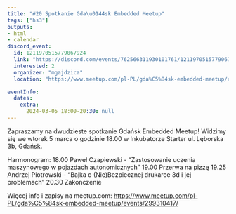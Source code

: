 ```yaml
---
title: "#20 Spotkanie Gda\u0144sk Embedded Meetup"
tags: ["hs3"]
outputs:
- html
- calendar
discord_event:
  id: 1211970515779067924
  link: "https://discord.com/events/762566311930101761/1211970515779067924"
  interested: 2
  organizer: "mgajdzica"
  location: "https://www.meetup.com/pl-PL/gda%C5%84sk-embedded-meetup/events/299310417/"

eventInfo:
  dates:
    extra:
      2024-03-05 18:00-20:30: null
---
```

Zapraszamy na dwudzieste spotkanie Gdańsk Embedded Meetup! Widzimy się we wtorek 5 marca o godzinie 18.00 w Inkubatorze Starter ul. Lęborska 3b, Gdańsk.

Harmonogram:
18.00 Paweł Czapiewski - “Zastosowanie uczenia maszynowego w pojazdach autonomicznych”
19.00 Przerwa na pizzę
19.25 Andrzej Piotrowski - “Bajka o (Nie)Bezpiecznej drukarce 3d i jej problemach”
20.30 Zakończenie

Więcej info i zapisy na meetup.com:
https://www.meetup.com/pl-PL/gda%C5%84sk-embedded-meetup/events/299310417/
